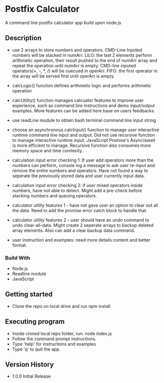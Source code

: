# Postfix Calculator

A command line postfix calculator app build upon node.js

## Description

- use 2 arrays to store numbers and operators. CMD-Line Inputed numbers will be stacked in numArr. LILO: the last 2 elements perform arithmetic operation, their result pushed to the end of numArr array and repeat the operation until numArr is empty. CMD-line inputed operators(+, -, \*, /) will be cuecued in operArr. FIFO: the first operator in the array will be served first until operArr is empty.

- calcLogic() function defines arithmetic logic and performs arithmetic operation
- calcUtility() function manages calcuator features to improve user experience, such as command line instructions and demo input/output examples. More features can be added here base on users feedbacks.
- use readLine module to obtain bash terminal command line input string

- choose an asynchronous calcInput() function to manage user interactive runtime command line input and output. Did not use recursive function to manage interactive runtime input. JavaScript Promise's Async/await is more efficient to manage. Recursive function also consumes more memory space and time comlexity.

- calculation input error checking 1: If user add operators more than the numbers can perform, console log a message to ask user re-input and remove the entire numbers and operators. Have not found a way to seperate the previously stored data and user currently input data.

- calculation input error checking 2: if user mixed operators inside numbers, have not able to detect. Might add a pre-check before stacking numbers and queuing operators.

- calculator utility features 1 - have not gave user an option to clear out all the data. Need to add the promise error catch block to handle that.

- calculator utility features 2 - user should have an undo command to undo clear-all-data. Might create 2 seperate arrays to backup deleted array elements. Also can add a clear backup data command.

- user instruction and examples: need more details content and better format.

### Build With

- Node.js
- Readline module
- JavaScript

## Getting started

- Clone the repo on local drive and run npm install

## Executing program

- Inside cloned local repo folder, run: node index.js
- Follow the command prompt instructions.
- Type 'help' for instructions and examples
- Type 'q' to quit the app.

## Version History

- 1.0.0 Initial Release
